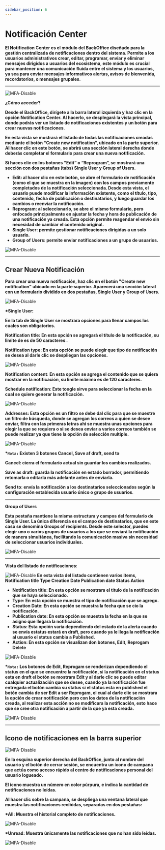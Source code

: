```yaml
---
sidebar_position: 6
---
```


# Notificación Center

**El Notification Center es el módulo del BackOffice diseñado para la gestión centralizada de notificaciones dentro del sistema. Permite a los usuarios administrativos crear, editar, programar, enviar y eliminar mensajes dirigidos a usuarios del ecosistema, este módulo es crucial para mantener una comunicación fluida entre el sistema y los usuarios, ya sea para enviar mensajes informativos alertas, avisos de bienvenida, recordatorios, o mensajes grupales.**

---

![MFA-Disable](/img/backoffice-user/notifications_center_backoffice.png)

**¿Cómo acceder?**

**Desde el BackOffice, dirígete a la barra lateral izquierda y haz clic en la opción Notification Center. Al hacerlo, se desplegará la vista principal, donde podrás ver un listado de notificaciones existentes y un botón para crear nuevas notificaciones.**

**En esta vista se mostrará el listado de todas las notificaciones creadas mediante el botón “Create new notification”, ubicado en la parte superior. Al hacer clic en este botón, se abrirá una sección lateral derecha donde deberás completar el formulario para crear una nueva notificación.**

**Si haces clic en los botones “Edit” o “Reprogram”, se mostrará una sección con dos pestañas (tabs) Single User y Group of Users.**

- **Edit: al hacer clic en este botón, se abre el formulario de notificación (como el que se muestra en la imagen) con los campos previamente completados de la notificación seleccionada. Desde esta vista, el usuario puede modificar la información existente, como el título, tipo, contenido, fecha de publicación o destinatarios, y luego guardar los cambios o reenviar la notificación.**
- **Reprogram: al seleccionarlo, se abre el mismo formulario, pero enfocado principalmente en ajustar la fecha y hora de publicación de una notificación ya creada. Esta opción permite reagendar el envío sin necesidad de cambiar el contenido original.**
- **Single User: permite gestionar notificaciones dirigidas a un solo usuario.**
- **Group of Users: permite enviar notificaciones a un grupo de usuarios.**

![MFA-Disable](/img/backoffice-user/notification_center_create_edit_reprogram.png)

---

## Crear Nueva Notificación

**Para crear una nueva notificación, haz clic en el botón "Create new notification" ubicado en la parte superior. Aparecerá una sección lateral con un formulario dividido en dos pestañas, Single User y Group of Users.**

![MFA-Disable](/img/backoffice-user/create_notifications_backoffice.png)

**\*Single User:**

**En la tab de Single User se mostrara opciones para llenar campos los cuales son obligatorios.**

**Notification title: En esta opción se agregará el título de la notificación, su limite de es de 50 caracteres .**

**Notification type: En esta opción se puede elegir que tipo de notificación se desea al darle clic se despliegan las opciones.**

![MFA-Disable](/img/backoffice-user/options_type_notification.png)

**Notification content: En esta opción se agrega el contenido que se quiera mostrar en la notificación, su limite máximo es de 120 caracteres.**

**Schedule notification: Este toogle sirve para seleccionar la fecha en la cual se quiere generar la notificación.**

![MFA-Disable](/img/backoffice-user/option_date_notification.png)

**Addresses: Esta opción es un filtro se debe dal clic para que se muestre un filtro de búsqueda, donde se agregan los correos a quien se desee enviar, filtra con las primeras letras ahi se muestra unas opciones para elegir la que se requiera o si se desea enviar a varios correos también se puede realizar ya que tiene la opción de selección multiple.**

![MFA-Disable](/img/backoffice-user/filters_adress_notification.png)

**\*`Nota:` Existen 3 botones Cancel, Save af draft, send to**

**Cancel: cierra el formulario actual sin guardar los cambios realizados.**

**Save as draft: guarda la notificación en estado borrador, permitiendo retomarla o editarla más adelante antes de enviarla.**

**Send to: envía la notificación a los destinatarios seleccionados según la configuración establecida usuario único o grupo de usuarios.**

---

**Group of Users**

**Esta pestaña mantiene la misma estructura y campos del formulario de Single User. La única diferencia es el campo de destinatarios, que en este caso se denomina Groups of recipients. Desde este selector, puedes elegir uno o varios grupos de usuarios a los que se enviará la notificación de manera simultánea, facilitando la comunicación masiva sin necesidad de seleccionar usuarios individuales.**

![MFA-Disable](/img/backoffice-user/group_of_recipients.png)

---

**Vista del listado de notificaciones:**

![MFA-Disable](/img/backoffice-user/list_notifications_backoffice.png)
**En esta vista del listado contienen varios items, Notification title Type Creation Date Publication date Status Action**

- **Notification title: En esta opción se mostrara el titulo de la notificación que se haya seleccionado.**
- **Type: En esta opción se muestra el tipo de notificación que se agrego.**
- **Creation Date: En esta opción se muestra la fecha que se cio la notificación.**
- **Publication date: En esta opción se muestra la fecha en la que se asigno que llegara la notificación.**
- **Status: Esta opción varia dependiendo del estado de la alerta cuando se envía estatus estará en draft, pero cuando ya le llega la notificación al usuario el status cambia a Published.**
- **Action: En esta opción se visualizan don botones, Edit, Reprogam Delete**

![MFA-Disable](/img/backoffice-user/edit_notification_backoffice.png)

**\*`Nota:` Los botones de Edit, Reprogam se renderizan dependiendo el status en el que se encuentre la notificación, si la notificación en el status esta en draft el botón se mostrara Edit y al darle clic se puede editar cualquier actualización que se desee, cuando ya la notificación fue entregada el botón cambia su status si el status esta en published el botón cambia de ser Edit a ser Reprogam, el cual al darle clic se mostrara la opción de crear notificación pero con los datos de la notificación creada, al realizar esta acción no se modificara la notificación, esto hace que se cree otra notificación a partir de la que ya esta creada.**

![MFA-Disable](/img/backoffice-user/buttons_save_as_draft.png)

---

## Icono de notificaciones en la barra superior

![MFA-Disable](/img/backoffice-user/icon_notifications_backoffice.png)

**En la esquina superior derecha del BackOffice, junto al nombre del usuario y el botón de cerrar sesión, se encuentra un ícono de campana que actúa como acceso rápido al centro de notificaciones personal del usuario logueado.**

**El ícono muestra un número en color púrpura, e indica la cantidad de notificaciones no leídas.**

**Al hacer clic sobre la campana, se despliega una ventana lateral que muestra las notificaciones recibidas, separadas en dos pestañas:**

**\*All: Muestra el historial completo de notificaciones.**

![MFA-Disable](/img/backoffice-user/icons_notificatios_backoffice.png)

**\*Unread: Muestra únicamente las notificaciones que no han sido leídas.**

![MFA-Disable](/img/backoffice-user/notifications_center_unread.png)
